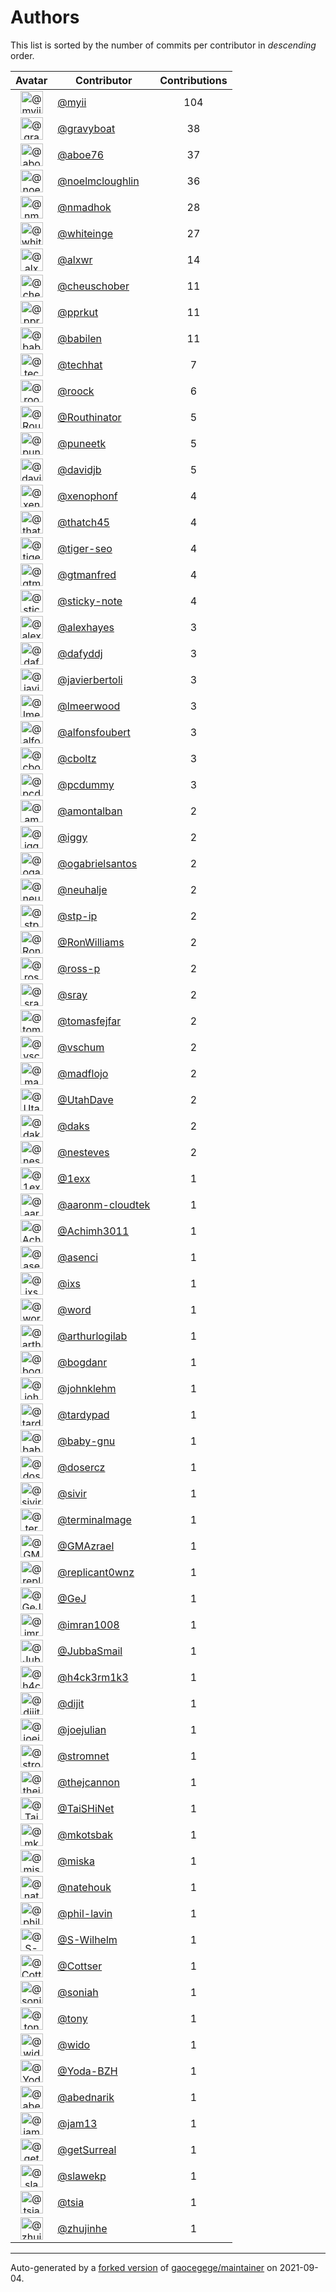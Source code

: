 # Authors

This list is sorted by the number of commits per contributor in _descending_ order.

Avatar|Contributor|Contributions
:-:|---|:-:
<img class='float-left rounded-1' src='https://avatars.githubusercontent.com/u/10231489?v=4' width='36' height='36' alt='@myii'>|[@myii](https://github.com/myii)|104
<img class='float-left rounded-1' src='https://avatars.githubusercontent.com/u/1396878?v=4' width='36' height='36' alt='@gravyboat'>|[@gravyboat](https://github.com/gravyboat)|38
<img class='float-left rounded-1' src='https://avatars.githubusercontent.com/u/1800660?v=4' width='36' height='36' alt='@aboe76'>|[@aboe76](https://github.com/aboe76)|37
<img class='float-left rounded-1' src='https://avatars.githubusercontent.com/u/13322818?v=4' width='36' height='36' alt='@noelmcloughlin'>|[@noelmcloughlin](https://github.com/noelmcloughlin)|36
<img class='float-left rounded-1' src='https://avatars.githubusercontent.com/u/3374962?v=4' width='36' height='36' alt='@nmadhok'>|[@nmadhok](https://github.com/nmadhok)|28
<img class='float-left rounded-1' src='https://avatars.githubusercontent.com/u/91293?v=4' width='36' height='36' alt='@whiteinge'>|[@whiteinge](https://github.com/whiteinge)|27
<img class='float-left rounded-1' src='https://avatars.githubusercontent.com/u/1920805?v=4' width='36' height='36' alt='@alxwr'>|[@alxwr](https://github.com/alxwr)|14
<img class='float-left rounded-1' src='https://avatars.githubusercontent.com/u/1184479?v=4' width='36' height='36' alt='@cheuschober'>|[@cheuschober](https://github.com/cheuschober)|11
<img class='float-left rounded-1' src='https://avatars.githubusercontent.com/u/56635?v=4' width='36' height='36' alt='@pprkut'>|[@pprkut](https://github.com/pprkut)|11
<img class='float-left rounded-1' src='https://avatars.githubusercontent.com/u/117961?v=4' width='36' height='36' alt='@babilen'>|[@babilen](https://github.com/babilen)|11
<img class='float-left rounded-1' src='https://avatars.githubusercontent.com/u/287147?v=4' width='36' height='36' alt='@techhat'>|[@techhat](https://github.com/techhat)|7
<img class='float-left rounded-1' src='https://avatars.githubusercontent.com/u/533172?v=4' width='36' height='36' alt='@roock'>|[@roock](https://github.com/roock)|6
<img class='float-left rounded-1' src='https://avatars.githubusercontent.com/u/727535?v=4' width='36' height='36' alt='@Routhinator'>|[@Routhinator](https://github.com/Routhinator)|5
<img class='float-left rounded-1' src='https://avatars.githubusercontent.com/u/528061?v=4' width='36' height='36' alt='@puneetk'>|[@puneetk](https://github.com/puneetk)|5
<img class='float-left rounded-1' src='https://avatars.githubusercontent.com/u/1002811?v=4' width='36' height='36' alt='@davidjb'>|[@davidjb](https://github.com/davidjb)|5
<img class='float-left rounded-1' src='https://avatars.githubusercontent.com/u/7139195?v=4' width='36' height='36' alt='@xenophonf'>|[@xenophonf](https://github.com/xenophonf)|4
<img class='float-left rounded-1' src='https://avatars.githubusercontent.com/u/507599?v=4' width='36' height='36' alt='@thatch45'>|[@thatch45](https://github.com/thatch45)|4
<img class='float-left rounded-1' src='https://avatars.githubusercontent.com/u/398720?v=4' width='36' height='36' alt='@tiger-seo'>|[@tiger-seo](https://github.com/tiger-seo)|4
<img class='float-left rounded-1' src='https://avatars.githubusercontent.com/u/732321?v=4' width='36' height='36' alt='@gtmanfred'>|[@gtmanfred](https://github.com/gtmanfred)|4
<img class='float-left rounded-1' src='https://avatars.githubusercontent.com/u/46799934?v=4' width='36' height='36' alt='@sticky-note'>|[@sticky-note](https://github.com/sticky-note)|4
<img class='float-left rounded-1' src='https://avatars.githubusercontent.com/u/142916?v=4' width='36' height='36' alt='@alexhayes'>|[@alexhayes](https://github.com/alexhayes)|3
<img class='float-left rounded-1' src='https://avatars.githubusercontent.com/u/4195158?v=4' width='36' height='36' alt='@dafyddj'>|[@dafyddj](https://github.com/dafyddj)|3
<img class='float-left rounded-1' src='https://avatars.githubusercontent.com/u/242396?v=4' width='36' height='36' alt='@javierbertoli'>|[@javierbertoli](https://github.com/javierbertoli)|3
<img class='float-left rounded-1' src='https://avatars.githubusercontent.com/u/6085575?v=4' width='36' height='36' alt='@lmeerwood'>|[@lmeerwood](https://github.com/lmeerwood)|3
<img class='float-left rounded-1' src='https://avatars.githubusercontent.com/u/2804767?v=4' width='36' height='36' alt='@alfonsfoubert'>|[@alfonsfoubert](https://github.com/alfonsfoubert)|3
<img class='float-left rounded-1' src='https://avatars.githubusercontent.com/u/146882?v=4' width='36' height='36' alt='@cboltz'>|[@cboltz](https://github.com/cboltz)|3
<img class='float-left rounded-1' src='https://avatars.githubusercontent.com/u/358074?v=4' width='36' height='36' alt='@pcdummy'>|[@pcdummy](https://github.com/pcdummy)|3
<img class='float-left rounded-1' src='https://avatars.githubusercontent.com/u/941928?v=4' width='36' height='36' alt='@amontalban'>|[@amontalban](https://github.com/amontalban)|2
<img class='float-left rounded-1' src='https://avatars.githubusercontent.com/u/20441?v=4' width='36' height='36' alt='@iggy'>|[@iggy](https://github.com/iggy)|2
<img class='float-left rounded-1' src='https://avatars.githubusercontent.com/u/5789536?v=4' width='36' height='36' alt='@ogabrielsantos'>|[@ogabrielsantos](https://github.com/ogabrielsantos)|2
<img class='float-left rounded-1' src='https://avatars.githubusercontent.com/u/3842066?v=4' width='36' height='36' alt='@neuhalje'>|[@neuhalje](https://github.com/neuhalje)|2
<img class='float-left rounded-1' src='https://avatars.githubusercontent.com/u/3768412?v=4' width='36' height='36' alt='@stp-ip'>|[@stp-ip](https://github.com/stp-ip)|2
<img class='float-left rounded-1' src='https://avatars.githubusercontent.com/u/2753036?v=4' width='36' height='36' alt='@RonWilliams'>|[@RonWilliams](https://github.com/RonWilliams)|2
<img class='float-left rounded-1' src='https://avatars.githubusercontent.com/u/4956475?v=4' width='36' height='36' alt='@ross-p'>|[@ross-p](https://github.com/ross-p)|2
<img class='float-left rounded-1' src='https://avatars.githubusercontent.com/u/1809538?v=4' width='36' height='36' alt='@sray'>|[@sray](https://github.com/sray)|2
<img class='float-left rounded-1' src='https://avatars.githubusercontent.com/u/642928?v=4' width='36' height='36' alt='@tomasfejfar'>|[@tomasfejfar](https://github.com/tomasfejfar)|2
<img class='float-left rounded-1' src='https://avatars.githubusercontent.com/u/1482937?v=4' width='36' height='36' alt='@vschum'>|[@vschum](https://github.com/vschum)|2
<img class='float-left rounded-1' src='https://avatars.githubusercontent.com/u/1731256?v=4' width='36' height='36' alt='@madflojo'>|[@madflojo](https://github.com/madflojo)|2
<img class='float-left rounded-1' src='https://avatars.githubusercontent.com/u/306240?v=4' width='36' height='36' alt='@UtahDave'>|[@UtahDave](https://github.com/UtahDave)|2
<img class='float-left rounded-1' src='https://avatars.githubusercontent.com/u/52996?v=4' width='36' height='36' alt='@daks'>|[@daks](https://github.com/daks)|2
<img class='float-left rounded-1' src='https://avatars.githubusercontent.com/u/3833337?v=4' width='36' height='36' alt='@nesteves'>|[@nesteves](https://github.com/nesteves)|2
<img class='float-left rounded-1' src='https://avatars.githubusercontent.com/u/4608417?v=4' width='36' height='36' alt='@1exx'>|[@1exx](https://github.com/1exx)|1
<img class='float-left rounded-1' src='https://avatars.githubusercontent.com/u/11548856?v=4' width='36' height='36' alt='@aaronm-cloudtek'>|[@aaronm-cloudtek](https://github.com/aaronm-cloudtek)|1
<img class='float-left rounded-1' src='https://avatars.githubusercontent.com/u/479001?v=4' width='36' height='36' alt='@Achimh3011'>|[@Achimh3011](https://github.com/Achimh3011)|1
<img class='float-left rounded-1' src='https://avatars.githubusercontent.com/u/762280?v=4' width='36' height='36' alt='@asenci'>|[@asenci](https://github.com/asenci)|1
<img class='float-left rounded-1' src='https://avatars.githubusercontent.com/u/214768?v=4' width='36' height='36' alt='@ixs'>|[@ixs](https://github.com/ixs)|1
<img class='float-left rounded-1' src='https://avatars.githubusercontent.com/u/330045?v=4' width='36' height='36' alt='@word'>|[@word](https://github.com/word)|1
<img class='float-left rounded-1' src='https://avatars.githubusercontent.com/u/445200?v=4' width='36' height='36' alt='@arthurlogilab'>|[@arthurlogilab](https://github.com/arthurlogilab)|1
<img class='float-left rounded-1' src='https://avatars.githubusercontent.com/u/1079875?v=4' width='36' height='36' alt='@bogdanr'>|[@bogdanr](https://github.com/bogdanr)|1
<img class='float-left rounded-1' src='https://avatars.githubusercontent.com/u/218060?v=4' width='36' height='36' alt='@johnklehm'>|[@johnklehm](https://github.com/johnklehm)|1
<img class='float-left rounded-1' src='https://avatars.githubusercontent.com/u/6368493?v=4' width='36' height='36' alt='@tardypad'>|[@tardypad](https://github.com/tardypad)|1
<img class='float-left rounded-1' src='https://avatars.githubusercontent.com/u/1233212?v=4' width='36' height='36' alt='@baby-gnu'>|[@baby-gnu](https://github.com/baby-gnu)|1
<img class='float-left rounded-1' src='https://avatars.githubusercontent.com/u/1196632?v=4' width='36' height='36' alt='@dosercz'>|[@dosercz](https://github.com/dosercz)|1
<img class='float-left rounded-1' src='https://avatars.githubusercontent.com/u/7666055?v=4' width='36' height='36' alt='@sivir'>|[@sivir](https://github.com/sivir)|1
<img class='float-left rounded-1' src='https://avatars.githubusercontent.com/u/328598?v=4' width='36' height='36' alt='@terminalmage'>|[@terminalmage](https://github.com/terminalmage)|1
<img class='float-left rounded-1' src='https://avatars.githubusercontent.com/u/2205993?v=4' width='36' height='36' alt='@GMAzrael'>|[@GMAzrael](https://github.com/GMAzrael)|1
<img class='float-left rounded-1' src='https://avatars.githubusercontent.com/u/337608?v=4' width='36' height='36' alt='@replicant0wnz'>|[@replicant0wnz](https://github.com/replicant0wnz)|1
<img class='float-left rounded-1' src='https://avatars.githubusercontent.com/u/418769?v=4' width='36' height='36' alt='@GeJ'>|[@GeJ](https://github.com/GeJ)|1
<img class='float-left rounded-1' src='https://avatars.githubusercontent.com/u/94157?v=4' width='36' height='36' alt='@imran1008'>|[@imran1008](https://github.com/imran1008)|1
<img class='float-left rounded-1' src='https://avatars.githubusercontent.com/u/2150143?v=4' width='36' height='36' alt='@JubbaSmail'>|[@JubbaSmail](https://github.com/JubbaSmail)|1
<img class='float-left rounded-1' src='https://avatars.githubusercontent.com/u/34903?v=4' width='36' height='36' alt='@h4ck3rm1k3'>|[@h4ck3rm1k3](https://github.com/h4ck3rm1k3)|1
<img class='float-left rounded-1' src='https://avatars.githubusercontent.com/u/667455?v=4' width='36' height='36' alt='@dijit'>|[@dijit](https://github.com/dijit)|1
<img class='float-left rounded-1' src='https://avatars.githubusercontent.com/u/952828?v=4' width='36' height='36' alt='@joejulian'>|[@joejulian](https://github.com/joejulian)|1
<img class='float-left rounded-1' src='https://avatars.githubusercontent.com/u/668449?v=4' width='36' height='36' alt='@stromnet'>|[@stromnet](https://github.com/stromnet)|1
<img class='float-left rounded-1' src='https://avatars.githubusercontent.com/u/3956745?v=4' width='36' height='36' alt='@thejcannon'>|[@thejcannon](https://github.com/thejcannon)|1
<img class='float-left rounded-1' src='https://avatars.githubusercontent.com/u/6354880?v=4' width='36' height='36' alt='@TaiSHiNet'>|[@TaiSHiNet](https://github.com/TaiSHiNet)|1
<img class='float-left rounded-1' src='https://avatars.githubusercontent.com/u/296523?v=4' width='36' height='36' alt='@mkotsbak'>|[@mkotsbak](https://github.com/mkotsbak)|1
<img class='float-left rounded-1' src='https://avatars.githubusercontent.com/u/188214?v=4' width='36' height='36' alt='@miska'>|[@miska](https://github.com/miska)|1
<img class='float-left rounded-1' src='https://avatars.githubusercontent.com/u/805439?v=4' width='36' height='36' alt='@natehouk'>|[@natehouk](https://github.com/natehouk)|1
<img class='float-left rounded-1' src='https://avatars.githubusercontent.com/u/804806?v=4' width='36' height='36' alt='@phil-lavin'>|[@phil-lavin](https://github.com/phil-lavin)|1
<img class='float-left rounded-1' src='https://avatars.githubusercontent.com/u/22398368?v=4' width='36' height='36' alt='@S-Wilhelm'>|[@S-Wilhelm](https://github.com/S-Wilhelm)|1
<img class='float-left rounded-1' src='https://avatars.githubusercontent.com/u/327943?v=4' width='36' height='36' alt='@Cottser'>|[@Cottser](https://github.com/Cottser)|1
<img class='float-left rounded-1' src='https://avatars.githubusercontent.com/u/56102?v=4' width='36' height='36' alt='@soniah'>|[@soniah](https://github.com/soniah)|1
<img class='float-left rounded-1' src='https://avatars.githubusercontent.com/u/26336?v=4' width='36' height='36' alt='@tony'>|[@tony](https://github.com/tony)|1
<img class='float-left rounded-1' src='https://avatars.githubusercontent.com/u/326786?v=4' width='36' height='36' alt='@wido'>|[@wido](https://github.com/wido)|1
<img class='float-left rounded-1' src='https://avatars.githubusercontent.com/u/751889?v=4' width='36' height='36' alt='@Yoda-BZH'>|[@Yoda-BZH](https://github.com/Yoda-BZH)|1
<img class='float-left rounded-1' src='https://avatars.githubusercontent.com/u/228723?v=4' width='36' height='36' alt='@abednarik'>|[@abednarik](https://github.com/abednarik)|1
<img class='float-left rounded-1' src='https://avatars.githubusercontent.com/u/546883?v=4' width='36' height='36' alt='@jam13'>|[@jam13](https://github.com/jam13)|1
<img class='float-left rounded-1' src='https://avatars.githubusercontent.com/u/715563?v=4' width='36' height='36' alt='@getSurreal'>|[@getSurreal](https://github.com/getSurreal)|1
<img class='float-left rounded-1' src='https://avatars.githubusercontent.com/u/1132799?v=4' width='36' height='36' alt='@slawekp'>|[@slawekp](https://github.com/slawekp)|1
<img class='float-left rounded-1' src='https://avatars.githubusercontent.com/u/1386595?v=4' width='36' height='36' alt='@tsia'>|[@tsia](https://github.com/tsia)|1
<img class='float-left rounded-1' src='https://avatars.githubusercontent.com/u/3351040?v=4' width='36' height='36' alt='@zhujinhe'>|[@zhujinhe](https://github.com/zhujinhe)|1

---

Auto-generated by a [forked version](https://github.com/myii/maintainer) of [gaocegege/maintainer](https://github.com/gaocegege/maintainer) on 2021-09-04.
